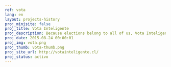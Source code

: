 ```yaml
---
ref: vota
lang: en
layout: projects-history
proj_minisite: false
proj_title: Vota Inteligente
proj_description: Because elections belong to all of us, Vota Inteligente delivers tools to promote electoral participation, connecting candidates and citizens in a friendly, intuitive website. It centralizes information about different candidates and their stances on key issues, while it also allows them to receive citizen proposals that they can incorporate into their government agendas.
proj_date: 2015-08-24 00:00:01
proj_img: vota.png
proj_thumb: vota-thumb.png
proj_site_url: http://votainteligente.cl/
proj_status: activo
---
```

